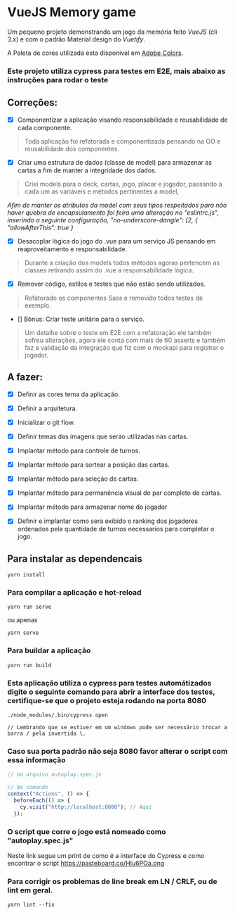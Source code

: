 # VueJS  Memory game

Um pequeno projeto demonstrando um jogo da memória feito *VueJS* (cli 3.x) e com o padrão Material design do *Vuetify*.


A Paleta de cores utilizada esta disponivel em [Adobe Colors](https://color.adobe.com/pt/Cópia-de-blue-orange-v2-color-theme-11100538/).

### Este projeto utiliza cypress para testes em E2E, mais abaixo as instruções para rodar o teste

## Correções:

- [x] Componentizar a aplicação visando responsabilidade e reusabilidade de cada componente.
> Toda aplicação foi refatorada e componentizada pensando na OO e reusabilidade dos componentes.

- [x] Criar uma estrutura de dados (classe de model) para armazenar as cartas a fim de manter a integridade dos dados.
> Criei models para o deck, cartas, jogo, placar e jogador, passando a cada um as variáveis e métodos pertinentes a model,

_Afim de manter os atributos da model com seus tipos respeitados para não haver quebra de encapsulamento foi feira uma alteração no "eslintrc.js", inserindo a seguinte configuração,  "no-underscore-dangle": [2, { "allowAfterThis": true }_

- [x] Desacoplar lógica do jogo do .vue para um serviço JS pensando em reaproveitamento e responsabilidade.
> Durante a criação dos models todos métodos agoras pertencem as classes retirando assim do .vue a responsabilidade lógica.

- [x] Remover código, estilos e testes que não estão sendo utilizados.
> Refatorado os componentes Sass e removido todos testes de exemplo.

- [] Bônus: Criar teste unitário para o serviço.
> Um detalhe sobre o teste em E2E com a refatoração ele também sofreu alterações, agora ele conta com mais de 60 asserts e também faz a validação da integração que fiz com o mockapi para registrar o jogador.

## A fazer:

- [x] Definir as cores tema da aplicação.
- [x] Definir a arquitetura.
- [x] Inicializar o git flow.
- [x] Definir temas das imagens que serao utilizadas nas cartas.
- [x] Implantar método para controle de turnos.
- [x] Implantar método para sortear a posição das cartas.
- [x] Implantar método para seleção de cartas.
- [x] Implantar método para permanência visual do par completo de cartas.
- [x] Implantar método para armazenar nome do jogador
- [x] Definir e implantar como sera exibido o ranking dos jogadores ordenados pela quantidade de turnos necessarios para completar o jogo.


## Para instalar as dependencais
```
yarn install

```

### Para compilar a aplicação e hot-reload
```
yarn run serve

```
ou apenas

```
yarn serve

```

### Para buildar a aplicação
```
yarn run build

```

### Esta aplicação utiliza o cypress para testes automátizados digite o seguinte comando para abrir a interface dos testes, certifique-se que o projeto esteja rodando na porta 8080
```
./node_modules/.bin/cypress open

// Lembrando que se estiver em um windows pode ser necessário trocar a barra / pela invertida \.

```

### Caso sua porta padrão não seja 8080 favor alterar o script com essa informação

```javascript
// no arquivo autoplay.spec.js

// No comando
context("Actions", () => {
  beforeEach(() => {
    cy.visit("http://localhost:8080"); // Aqui
  });

```

### O script que corre o jogo está nomeado como "autoplay.spec.js"

Neste link segue um print de como é a interface do Cypress e como encontrar o script https://pasteboard.co/HIu6POa.png


### Para corrigir os problemas de line break em LN / CRLF, ou de lint em geral.
```
yarn lint --fix

```
